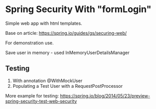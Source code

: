 # Spring Security With "formLogin"

Simple web app with html templates.

Base on article: https://spring.io/guides/gs/securing-web/

For demonstration use.

Save user in memory - used InMemoryUserDetailsManager 

## Testing 

1. With annotation @WithMockUser
2. Populating a Test User with a RequestPostProcessor

More example for testing: https://spring.io/blog/2014/05/23/preview-spring-security-test-web-security